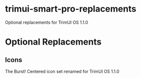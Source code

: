 # trimui-smart-pro-replacements
Optional replacements for TrimUI OS 1.1.0

# Optional Replacements
## Icons
The Burst! Centered icon set renamed for TrimUI OS 1.1.0
